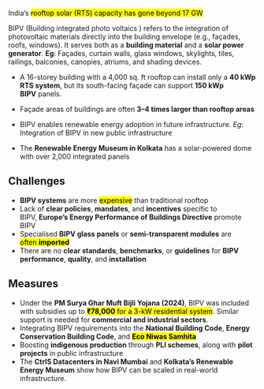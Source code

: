 India’s <mark class="hltr-boom-bam">rooftop solar (RTS) capacity has gone beyond 17 GW</mark>

BIPV (Building integrated photo voltaics ) refers to the integration of photovoltaic materials directly into the building envelope (e.g., façades, roofs, windows). It serves both as a **building material** and a **solar power generator**. **Eg**: Façades, curtain walls, glass windows, skylights, tiles, railings, balconies, canopies, atriums, and shading devices.

- A 16-storey building with a 4,000 sq. ft rooftop can install only a **40 kWp RTS system**, but its south-facing façade can support **150 kWp BIPV** panels.

- Façade areas of buildings are often **3–4 times larger than rooftop areas**

- BIPV enables renewable energy adoption in future infrastructure. _Eg_: Integration of BIPV in new public infrastructure

- The **Renewable Energy Museum in Kolkata** has a solar-powered dome with over 2,000 integrated panels

## Challenges

- **BIPV systems** are more <mark class="hltr-boom-bam">expensive</mark> than traditional rooftop
- Lack of **clear policies**, **mandates**, and **incentives** specific to BIPV, **Europe’s Energy Performance of Buildings Directive** promote BIPV
- Specialised **BIPV glass panels** or **semi-transparent modules** are <mark class="hltr-boom-bam">often **imported**</mark>
- There are no **clear standards**, **benchmarks**, or **guidelines** for **BIPV performance**, **quality**, and **installation**

## Measures

- Under the **PM Surya Ghar Muft Bijli Yojana (2024)**, BIPV was included with subsidies up to <mark class="hltr-boom-bam">**₹78,000** for a 3-kW residential system</mark>. Similar support is needed for **commercial and industrial sectors**.
- Integrating BIPV requirements into the **National Building Code**, **Energy Conservation Building Code**, and <mark class="hltr-boom-bam">**Eco Niwas Samhita**</mark>
- Boosting **indigenous production** through **PLI schemes**, along with **pilot projects** in public infrastructure
- The **CtrlS Datacenters in Navi Mumbai** and **Kolkata’s Renewable Energy Museum** show how BIPV can be scaled in real-world infrastructure.


